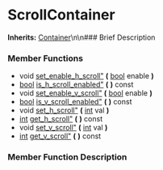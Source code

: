 #  ScrollContainer  
**Inherits:** [Container](class_container)\\n\\n###  Brief Description  

###  Member Functions 
  * void [set_enable_h_scroll"](#set_enable_h_scroll) **(** [bool](class_bool) enable  **)**
  * [bool](class_bool) [is_h_scroll_enabled"](#is_h_scroll_enabled) **(** **)** const
  * void [set_enable_v_scroll"](#set_enable_v_scroll) **(** [bool](class_bool) enable  **)**
  * [bool](class_bool) [is_v_scroll_enabled"](#is_v_scroll_enabled) **(** **)** const
  * void [set_h_scroll"](#set_h_scroll) **(** [int](class_int) val  **)**
  * [int](class_int) [get_h_scroll"](#get_h_scroll) **(** **)** const
  * void [set_v_scroll"](#set_v_scroll) **(** [int](class_int) val  **)**
  * [int](class_int) [get_v_scroll"](#get_v_scroll) **(** **)** const
###  Member Function Description  
